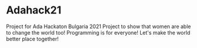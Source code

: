 # Adahack21
Project for Ada Hackaton Bulgaria 2021
Project to show that women are able to change the world too! Programming is for everyone! Let's make the world better place together!
